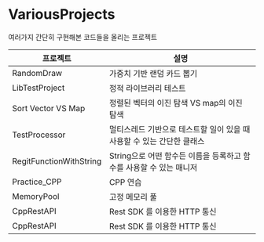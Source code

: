 # VariousProjects

여러가지 간단히 구현해본 코드들을 올리는 프로젝트

| 프로젝트           | 설명                                                                   |
| ------------------ | ---------------------------------------------------------------------- |
| RandomDraw         | 가중치 기반 랜덤 카드 뽑기                                             |
| LibTestProject     | 정적 라이브러리 테스트                                                 |
| Sort Vector VS Map | 정렬된 벡터의 이진 탐색 VS map의 이진 탐색                             |
| TestProcessor      | 멀티스레드 기반으로 테스트할 일이 있을 때 사용할 수 있는 간단한 클래스 |
| RegitFunctionWithString      | String으로 어떤 함수든 이름을 등록하고 함수를 사용할 수 있는 매니저 |
| Practice_CPP      | CPP 연습 |
| MemoryPool      | 고정 메모리 풀 |
| CppRestAPI      | Rest SDK 를 이용한 HTTP 통신 |
| CppRestAPI      | Rest SDK 를 이용한 HTTP 통신 |

